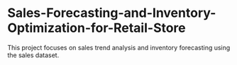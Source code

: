 # Sales-Forecasting-and-Inventory-Optimization-for-Retail-Store
This project focuses on sales trend analysis and inventory forecasting using the sales  dataset.
